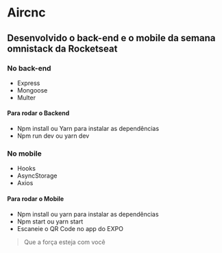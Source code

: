 # Aircnc

## Desenvolvido o back-end e o mobile da semana omnistack da Rocketseat

### No back-end

- Express
- Mongoose
- Multer

#### Para rodar o Backend
- Npm install ou Yarn para instalar as dependências
- Npm run dev ou yarn dev

### No mobile

- Hooks
- AsyncStorage
- Axios

#### Para rodar o Mobile
- Npm install ou yarn para instalar as dependências
- Npm start ou yarn start
- Escaneie o QR Code no app do EXPO

> Que a força esteja com você
